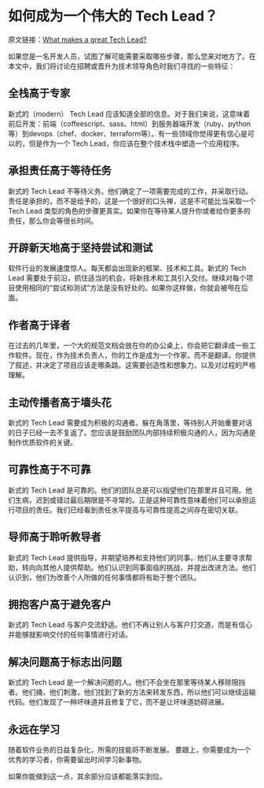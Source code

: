 # 如何成为一个伟大的 Tech Lead？

原文链接：[What makes a great Tech Lead?](https://www.madetech.com/blog/what-makes-a-great-tech-lead)

如果您是一名开发人员，试图了解可能需要采取哪些步骤，那么您来对地方了。在本文中，我们将讨论在招聘或晋升为技术领导角色时我们寻找的一些特征：

## 全栈高于专家

新式的（modern） Tech Lead 应该知道全部的信息。对于我们来说，这意味着前后开发：前端（coffeescript、sass、html）到服务器端开发（ruby、python等）到devops（chef、docker、terraform等）。有一些领域你觉得更有信心是可以的，但是作为一个 Tech Lead，你应该在整个技术栈中塑造一个应用程序。

## 承担责任高于等待任务

新式的 Tech Lead 不等待义务。他们确定了一项需要完成的工作，并采取行动。责任是承担的，而不是给予的，这是一个很好的口头禅，这是不可能比当采取一个Tech Lead 类型的角色的步骤更真实。如果你在等待某人提升你或者给你更多的责任，那么你会等很长时间。

## 开辟新天地高于坚持尝试和测试

软件行业的发展速度惊人。每天都会出现新的框架、技术和工具。新式的 Tech Lead 需要处于前沿，抓住适当的机会，将新技术和工具引入交付。继续对每个项目使用相同的“尝试和测试”方法是没有好处的。如果你这样做，你就会被甩在后面。

## 作者高于译者

在过去的几年里，一个大的规范文档会放在你的办公桌上，你会把它翻译成一些工作软件。现在，作为技术负责人，你的工作是成为一个作家，而不是翻译。你提供了叙述，并决定了项目应该走哪条路。这需要创造性和想象力，以及对过程的严格理解。


## 主动传播者高于墙头花

新式的 Tech Lead 需要成为积极的沟通者。躲在角落里，等待别人开始重要对话的日子已经一去不复返了。您应该是鼓励团队内部持续积极沟通的人，因为沟通是制作优质软件的关键。

## 可靠性高于不可靠

新式的 Tech Lead 是可靠的。他们的团队总是可以指望他们在那里并且可用。他们生病，迟到或错过最后期限是不寻常的。正是这种可靠性意味着他们可以承担运行项目的责任。我们已经看到责任水平提高与可靠性提高之间存在密切关联。

## 导师高于聆听教导者

新式的 Tech Lead 提供指导，并期望培养和支持他们的同事。他们从主要寻求帮助，转向向其他人提供帮助。他们认识到同事面临的挑战，并提出改进方法。他们认识到，他们为改善个人所做的任何事情都将有助于整个团队。

## 拥抱客户高于避免客户

新式的 Tech Lead 与客户交流舒适。他们不再让别人与客户打交道，而是有信心并能够就影响交付的任何事情进行对话。

## 解决问题高于标志出问题

新式的 Tech Lead 是一个解决问题的人。他们不会坐在那里等待某人移除阻挡者。他们捅，他们刺激，他们找到了新的方法来转发东西，所以他们可以继续运输代码。他们发现了一种坏味道并且修复了它，而不是让坏味道妨碍进展。

## 永远在学习

随着软件业务的日益复杂化，所需的技能将不断发展。 要跟上，你需要成为一个优秀的学习者，你需要留出时间学习新事物。

如果你能做到这一点，其余部分应该都能落实到位。

